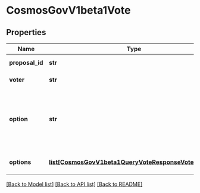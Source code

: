 # CosmosGovV1beta1Vote

## Properties
Name | Type | Description | Notes
------------ | ------------- | ------------- | -------------
**proposal_id** | **str** | proposal_id defines the unique id of the proposal. | [optional] 
**voter** | **str** | voter is the voter address of the proposal. | [optional] 
**option** | **str** | Deprecated: Prefer to use &#x60;options&#x60; instead. This field is set in queries if and only if &#x60;len(options) &#x3D;&#x3D; 1&#x60; and that option has weight 1. In all other cases, this field will default to VOTE_OPTION_UNSPECIFIED. | [optional] [default to 'VOTE_OPTION_UNSPECIFIED']
**options** | [**list[CosmosGovV1beta1QueryVoteResponseVoteOptions]**](CosmosGovV1beta1QueryVoteResponseVoteOptions.md) | options is the weighted vote options.  Since: cosmos-sdk 0.43 | [optional] 

[[Back to Model list]](../README.md#documentation-for-models) [[Back to API list]](../README.md#documentation-for-api-endpoints) [[Back to README]](../README.md)

